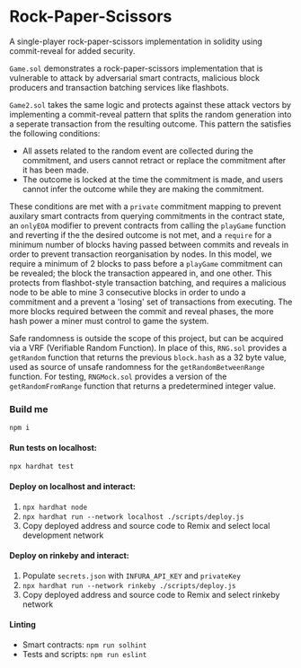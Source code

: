 # Rock-Paper-Scissors
A single-player rock-paper-scissors implementation in solidity using commit-reveal for added security.

``Game.sol`` demonstrates a rock-paper-scissors implementation that is vulnerable to attack by adversarial smart contracts, malicious block producers and transaction batching services like flashbots.

``Game2.sol`` takes the same logic and protects against these attack vectors by implementing a commit-reveal pattern that splits the random generation into a seperate transaction from the resulting outcome. This pattern the satisfies the following conditions:
- All assets related to the random event are collected during the commitment, and users cannot retract or replace the commitment after it has been made.
- The outcome is locked at the time the commitment is made, and users cannot infer the outcome while they are making the commitment. 

These conditions are met with a ``private`` commitment mapping to prevent auxilary smart contracts from querying commitments in the contract state, an ``onlyEOA`` modifier to prevent contracts from calling the ``playGame`` function and reverting if the the desired outcome is not met, and a ``require`` for a minimum number of blocks having passed between commits and reveals in order to prevent transaction reorganisation by nodes.
In this model, we require a minimum of 2 blocks to pass before a ``playGame`` commitment can be revealed; the block the transaction appeared in, and one other. This protects from flashbot-style transaction batching, and requires a malicious node to be able to mine 3 consecutive blocks in order to undo a commitment and a prevent a 'losing' set of transactions from executing. The more blocks required between the commit and reveal phases, the more hash power a miner must control to game the system. 

Safe randomness is outside the scope of this project, but can be acquired via a VRF (Verifiable Random Function). In place of this, ``RNG.sol`` provides a ``getRandom`` function that returns the previous ``block.hash`` as a 32 byte value, used as source of unsafe randomness for the ``getRandomBetweenRange`` function. For testing, ``RNGMock.sol`` provides a version  of the ``getRandomFromRange`` function that returns a predetermined integer value.

### Build me
```npm i```

#### Run tests on localhost:
```npx hardhat test```

#### Deploy on localhost and interact:
1. ```npx hardhat node```
2. ```npx hardhat run --network localhost ./scripts/deploy.js```
3. Copy deployed address and source code to Remix and select local development network

#### Deploy on rinkeby and interact:
1. Populate ``secrets.json`` with ``INFURA_API_KEY`` and ``privateKey``
2. ```npx hardhat run --network rinkeby ./scripts/deploy.js```
3. Copy deployed address and source code to Remix and select rinkeby network

#### Linting
- Smart contracts: ```npm run solhint```
- Tests and scripts: ```npm run eslint```

